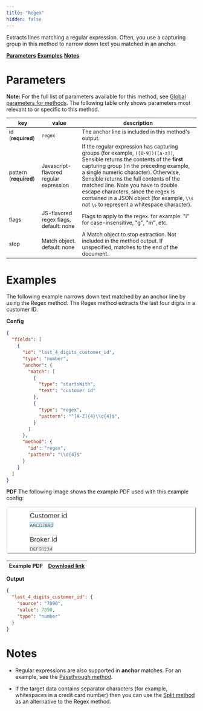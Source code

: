 ```yaml
---
title: "Regex"
hidden: false
---
```

Extracts lines matching a regular expression. Often, you use a capturing group in this method to narrow down text you matched in an anchor. 

[**Parameters**](doc:regex#parameters)
[**Examples**](doc:regex#examples)
[**Notes**](doc:regex#notes)

Parameters
====

**Note:** For the full list of parameters available for this method, see [Global parameters for methods](doc:method#global-parameters-for-methods). The following table only shows parameters most relevant to or specific to this method.


| key                    | value                                  | description                                                  |
| ---------------------- | -------------------------------------- | ------------------------------------------------------------ |
| id (**required**)      | `regex`                                | The anchor line is included in this method's output.         |
| pattern (**required**) | Javascript-flavored regular expression | If the regular expression has capturing groups (for example, `([0-9])([a-z])`, Sensible returns the contents of the **first** capturing group (in the preceding example, a single numeric character). Otherwise, Sensible returns the full contents of the matched line.  Note you have to double escape characters, since the regex is contained in a JSON object (for example, `\\s` not `\s` to represent a whitespace character). |
| flags                  | JS-flavored regex flags, default: none | Flags to apply to the regex. for example: "i" for case-insensitive, "g", "m", etc. |
| stop                   | Match object. default: none            | A Match object to stop extraction. Not included in the method output.  If unspecified, matches to the end of the document. |

Examples
====

The following example narrows down text matched by an anchor line by using the Regex method. The Regex method extracts the last four digits in a customer ID.

**Config**

```json
{
  "fields": [
    {
      "id": "last_4_digits_customer_id",
      "type": "number",
      "anchor": {
        "match": [
          {
            "type": "startsWith",
            "text": "customer id"
          },
          {
            "type": "regex",
            "pattern": "^[A-Z]{4}\\d{4}$",
          }
        ]
      },
      "method": {
        "id": "regex",
        "pattern": "\\d{4}$"
      }
    }
  ]
}
```

**PDF**
The following image shows the example PDF used with this example config:

![Click to enlarge](https://raw.githubusercontent.com/sensible-hq/sensible-docs/main/readme-sync/assets/v0/images/final/regex_example.png)

| Example PDF | [Download link](https://raw.githubusercontent.com/sensible-hq/sensible-docs/main/readme-sync/assets/v0/pdfs/regex_example.pdf) |
| ------------------------------- | ---------------------------------------------------------------------------------------------------------------------------------------- |

**Output**

```json
{
  "last_4_digits_customer_id": {
    "source": "7890",
    "value": 7890,
    "type": "number"
  }
}
```




Notes
====

- Regular expressions are also supported in **anchor** matches.  For an example, see the [Passthrough method](doc:passthrough).

- If the target data contains separator characters (for example, whitespaces in a credit card number) then you can use the  [Split method](doc:split) as an alternative to the Regex method.

  